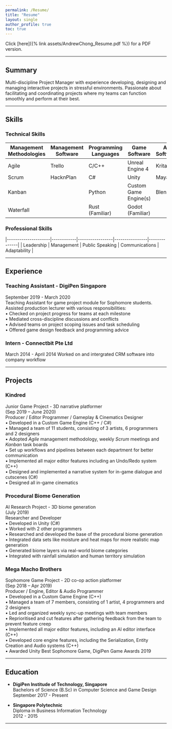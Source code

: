 ```yaml
---
permalink: /Resume/
title: "Resume"
layout: single
author_profile: true
toc: true
---
```


Click [here]({% link assets/AndrewChong_Resume.pdf %}) for a PDF version.

---

## **Summary**

Multi-discipline Project Manager with experience developing, designing and managing interactive projects in stressful environments. Passionate about facilitating and coordinating projects where my teams can function smoothly and perform at their best.

---

## **Skills**
### Technical Skills  

| Management Methodologies | Management Software | Programming Languages | Game Software | Art Software |
|--------------------------|---------------------|----------------------|------------------|-----------------|
| Agile                    | Trello              | C/C++                | Unreal Engine 4  | Krita           |
| Scrum                    | HacknPlan           | C#                   | Unity            | Maya            |
| Kanban                   |                     | Python               | Custom Game Engine(s) | Blender         |
| Waterfall                |                     | Rust (Familiar)      | Godot (Familiar) |                 |

### Professional Skills  

|---------------------|------------|-----------------|----------------|--------------|
| Leadership          | Management | Public Speaking | Communications | Adaptability |

---

## **Experience**

### Teaching Assistant - DigiPen Singapore
September 2019 - March 2020  
Teaching Assistant for game project module for Sophomore students.  
Assisted production lecturer with various responsibilities:  
• Checked on project progress for teams at each milestone  
• Mediated cross-discipline discussions and conflicts  
• Advised teams on project scoping issues and task scheduling  
• Offered game design feedback and programming advice 

### Intern - Connectbit Pte Ltd
March 2014 - April 2014
Worked on and intergrated CRM software into company workflow

---

## **Projects**

### Kindred
Junior Game Project - 3D narrative platformer  
(Sep 2019 – June 2020)  
Producer / Editor Programmer / Gameplay & Cinematics Designer  
• Developed in a Custom Game Engine (C++ / C#)  
• Managed a team of 11 students, consisting of 3 artists, 6 programmers and 2 designers  
• Adopted *Agile* management methodology, weekly *Scrum* meetings and *Kanban* task boards  
• Set up workflows and pipelines between each department for better communication  
• Implemented all major editor features including an Undo/Redo system (C++)  
• Designed and implemented a narrative system for in-game dialogue and cutscenes (C#)  
• Designed all in-game cinematics 
 
### Procedural Biome Generation
AI Research Project - 3D biome generation  
(July 2019)  
Researcher and Developer  
• Developed in Unity (C#)  
• Worked with 2 other programmers  
• Researched and developed the base of the procedural biome generation  
• Integrated data sets like moisture and heat maps for more realistic map generation  
• Generated biome layers via real-world biome categories  
• Integrated with rainfall simulation and human territory simulation 
 
### Mega Macho Brothers
Sophomore Game Project - 2D co-op action platformer  
(Sep 2018 – Apr 2019)  
Producer / Engine, Editor & Audio Programmer  
• Developed in a Custom Game Engine (C++)  
• Managed a team of 7 members, consisting of 1 artist, 4 programmers and 2 designers  
• Led and organized weekly sync-up meetings with team members  
• Reprioritised and cut features after gathering feedback from the team to prevent feature creep  
• Implemented all major editor features, including an AI editor interface (C++)  
• Developed core engine features, including the Serialization, Entity Creation and Audio systems (C++)  
• Awarded Unity Best Sophomore Game, DigiPen Game Awards 2019  

---

## **Education**
- **DigiPen Institude of Technology, Singapore**  
Bachelors of Science (B.Sc) in Computer Science and Game Design  
September 2017 - Present

- **Singapore Polytechnic**  
Diploma in Business Information Technology  
2012 - 2015

---